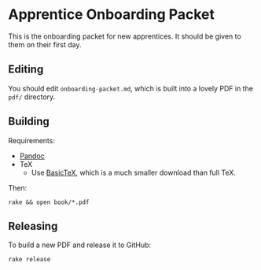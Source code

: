 # Apprentice Onboarding Packet

This is the onboarding packet for new apprentices. It should be given to them on
their first day.


## Editing

You should edit `onboarding-packet.md`, which is built into a lovely PDF in the `pdf/` directory.

## Building

Requirements:
* [Pandoc](http://johnmacfarlane.net/pandoc/installing.html)
* TeX
  - Use [BasicTeX](http://www.tug.org/mactex/morepackages.html), which is a much
    smaller download than full TeX.

Then:

    rake && open book/*.pdf

## Releasing

To build a new PDF and release it to GitHub:

    rake release
